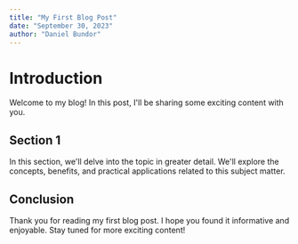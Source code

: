 ```yaml
---
title: "My First Blog Post"
date: "September 30, 2023"
author: "Daniel Bundor"
---
```


# Introduction

Welcome to my blog! In this post, I'll be sharing some exciting content with you.

## Section 1

In this section, we'll delve into the topic in greater detail. We'll explore the concepts, benefits, and practical applications related to this subject matter.

## Conclusion

Thank you for reading my first blog post. I hope you found it informative and enjoyable. Stay tuned for more exciting content!


